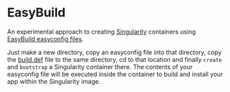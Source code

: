 # EasyBuild
An experimental approach to creating [Singularity](https://github.com/singularityware/singularity) containers using [EasyBuild easyconfig files](https://github.com/easybuilders/easybuild-easyconfigs).

Just make a new directory, copy an easyconfig file into that directory, copy the [build.def](/build.def) file to the same directory, cd to that location and finally `create` and `bootstrap` a Singularity container there. The contents of your easyconfig file will be executed inside the container to build and install your app within the Singularity image.   
